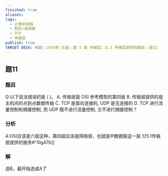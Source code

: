 ```yaml
---
finished: true
aliases: 
tags:
  - 计算机网络
  - 题目/选择题
  - TCP
  - 传输层
publish: true
TARGET DECK: 刷题::25计网-王道::第 5 章 传输层::5.1 传输层提供的服务::题11
---
```


## 题11
### 题目
Q:以下说法错误的是 ( )。
A. 传输层是 OSI 参考模型的第四层
B. 传输层提供的是主机间的点到点数据传输
C. TCP 是面向连接的, UDP 是无连接的
D. TCP 进行流量控制和拥塞控制, 而 UDP 既不进行流量控制, 又不进行拥塞控制
?
### 分析
A:OSI应该是六层这种，第四层应该是网络层，也就是IP数据报这一层
![[5.1传输层提供的服务#^5lg47b]]
### 解
选B，最开始选成A了
